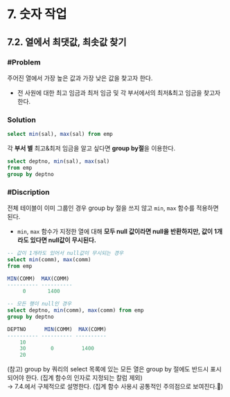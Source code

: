 # 7. 숫자 작업
## 7.2. 열에서 최댓값, 최솟값 찾기
### #Problem
주어진 열에서 가장 높은 값과 가장 낮은 값을 찾고자 한다.
- 전 사원에 대한 최고 임금과 최저 임금 및 각 부서에서의 최저&최고 임금을 찾고자 한다.

### Solution
```sql
select min(sal), max(sal) from emp
```
각 **부서 별** 최고&최저 임금을 알고 싶다면 **group by절**을 이용한다.
```sql
select deptno, min(sal), max(sal)
from emp
group by deptno
```

### #Discription
전체 테이블이 이미 그룹인 경우 group by 절을 쓰지 않고 `min`, `max` 함수를 적용하면 된다.
- `min`, `max` 함수가 지정한 열에 대해 **모두 null 값이라면 null을 반환하지만, 값이 1개라도 있다면 null값이 무시된다.**
```sql
-- 값이 1개라도 있어서 null값이 무시되는 경우
select min(comm), max(comm)
from emp

MIN(COMM)  MAX(COMM)
---------- ----------
	 0	     1400

-- 모든 행이 null인 경우
select deptno, min(comm), max(comm) from emp
group by deptno

DEPTNO      MIN(COMM)  MAX(COMM)
---------- ---------- ----------
	10
	30	      0	        1400
	20
```

(참고) group by 쿼리의 select 목록에 있는 모든 열은 group by 절에도 반드시 표시되어야 한다.
(집계 함수의 인자로 지정되는 칼럼 제외)<br>
→ 7.4.에서 구체적으로 설명한다. (집계 함수 사용시 공통적인 주의점으로 보여진다.🤔)
